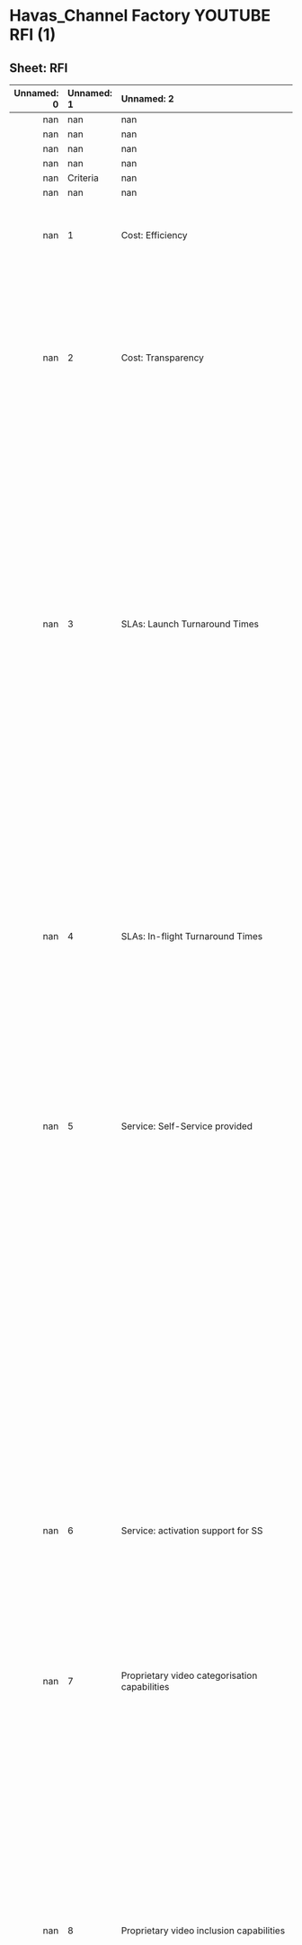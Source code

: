 # Havas_Channel Factory YOUTUBE RFI (1)

## Sheet: RFI

|   Unnamed: 0 | Unnamed: 1   | Unnamed: 2                                                      | Unnamed: 3                                                                                                                                                                                                                                                                                                                                                                                                                                                                                                                                                                                                                                                                                                                                                                                                                                                                                                                                                                                                                                                                   |
|-------------:|:-------------|:----------------------------------------------------------------|:-----------------------------------------------------------------------------------------------------------------------------------------------------------------------------------------------------------------------------------------------------------------------------------------------------------------------------------------------------------------------------------------------------------------------------------------------------------------------------------------------------------------------------------------------------------------------------------------------------------------------------------------------------------------------------------------------------------------------------------------------------------------------------------------------------------------------------------------------------------------------------------------------------------------------------------------------------------------------------------------------------------------------------------------------------------------------------|
|          nan | nan          | nan                                                             | nan                                                                                                                                                                                                                                                                                                                                                                                                                                                                                                                                                                                                                                                                                                                                                                                                                                                                                                                                                                                                                                                                          |
|          nan | nan          | nan                                                             | nan                                                                                                                                                                                                                                                                                                                                                                                                                                                                                                                                                                                                                                                                                                                                                                                                                                                                                                                                                                                                                                                                          |
|          nan | nan          | nan                                                             | nan                                                                                                                                                                                                                                                                                                                                                                                                                                                                                                                                                                                                                                                                                                                                                                                                                                                                                                                                                                                                                                                                          |
|          nan | nan          | nan                                                             | nan                                                                                                                                                                                                                                                                                                                                                                                                                                                                                                                                                                                                                                                                                                                                                                                                                                                                                                                                                                                                                                                                          |
|          nan | Criteria     | nan                                                             | nan                                                                                                                                                                                                                                                                                                                                                                                                                                                                                                                                                                                                                                                                                                                                                                                                                                                                                                                                                                                                                                                                          |
|          nan | nan          | nan                                                             | Partner Response                                                                                                                                                                                                                                                                                                                                                                                                                                                                                                                                                                                                                                                                                                                                                                                                                                                                                                                                                                                                                                                             |
|          nan | 1            | Cost: Efficiency                                                | We can see clients receive up to a 50% overall rate reduction (inclusive of the working media CPM/CPV and our fees). vs. competitors's prices. For clients who run a variety of acquisition/conversion campaigns with several steps in the funnel, this fee structure is also useful as CPAs can range based on the level of the funnel action is at, and YouTube costs for global campaigns can change from country to country.                                                                                                                                                                                                                                                                                                                                                                                                                                                                                                                                                                                                                                             |
|              |              |                                                                 |                                                                                                                                                                                                                                                                                                                                                                                                                                                                                                                                                                                                                                                                                                                                                                                                                                                                                                                                                                                                                                                                              |
|              |              |                                                                 | With a transparent fee structure (see more below), both Havas and the brand client can immediately see the impact and value of Channel Factory's offering in the cost efficiencies of their working media.                                                                                                                                                                                                                                                                                                                                                                                                                                                                                                                                                                                                                                                                                                                                                                                                                                                                   |
|          nan | 2            | Cost: Transparency                                              | For Holding Company clients, Channel Factory primarily offers a transparent fee structure for both Guaranteed Outcomes (managed service) and Self-Service clients. We will work with Havas to build a set global self-service rate card with fee structure based on level of working media spend; and for Guaranteed Outcomes clients in the we also will develop fee % amounts established based on the level of commitment. We do know this can change from individual client to client within a HoldCo (e.g. some of our clients do not want to see the separate fee structure, so we "bake" it in to the CPM/CPV.                                                                                                                                                                                                                                                                                                                                                                                                                                                        |
|              |              |                                                                 |                                                                                                                                                                                                                                                                                                                                                                                                                                                                                                                                                                                                                                                                                                                                                                                                                                                                                                                                                                                                                                                                              |
|              |              |                                                                 | As part of our partnership with IAS (Channel Science), we have a set Havas 3.0% fee for Self-Service clients: 5.0% for Standard Inclusion Lists, 6.0% for Custom Inclusion Lists. More about Channel Science below:                                                                                                                                                                                                                                                                                                                                                                                                                                                                                                                                                                                                                                                                                                                                                                                                                                                          |
|              |              |                                                                 |  "Channel Science" Partnership with IAS: While Channel Factory is YTMP accredited on our own for Brand Suitability & Contextual Targeting, we also have a partnership with IAS (YTMP accredited for Brand Suitability & Contextual Targeting and Brand Safety) to bring further solutions for clients. Channel Science is an end-to-end YouTube solution that removes complexity and provides streamlined brand safety, suitability, and performance from two trusted YTMP Partners. In this partnership, IAS pushes over pre-validated, brand safe (by IAS standards) channels to the ViewIQ platform. These channels are given the "ViewIQ technology treatment": recategorized into IAB friendly categories, vetted for suitability, scanned for language data, and more. From there, we use these pre-validated Channels to build Standard and Custom Inclusion Lists for clients, ensuring a 100% Brand Safety guarantee before the campaign even launches. This unique partnership ensures a strong quality assurance and checks and balances that benefits clients.   |
|          nan | 3            | SLAs: Launch Turnaround Times                                   | Since we are built on the Google/YouTube framework, the standard Google SLA/turnaround times is accurate, and we can work directly with your Google Pod for any QA or troubleshooting escalation needed.                                                                                                                                                                                                                                                                                                                                                                                                                                                                                                                                                                                                                                                                                                                                                                                                                                                                     |
|              |              |                                                                 |  • Every client/campaign has a designated Account Manager assigned for full white glove service (so Havas agency can email them directly with requests - no general chat relay or generic alias) where troubleshooting questions can be addressed to, and campaigns will have a Media Buyer based in a similar region on time zones (e.g. North America for North America/LATAM, EMEA in EMEA, APAC in APAC). We also have our global team on hand in different time zones (Account Manager, Media Buyers, etc) as needed for coverage. Responses and troubleshooting issues are addressed promptly and we can address specific TAT requirements for activation, reporting, and communication in a larger custom SLA for Havas.                                                                                                                                                                                                                                                                                                                                              |
|              |              |                                                                 |                                                                                                                                                                                                                                                                                                                                                                                                                                                                                                                                                                                                                                                                                                                                                                                                                                                                                                                                                                                                                                                                              |
|              |              |                                                                 |  • We can run both Guaranteed Outcomes (Managed Service aka Channel Factory runs the media for you in your account) or assist Havas in running campaigns Self-Service (your team sets up and runs on a Channel Inclusion List built in ViewIQ and exported to Google Ads/DV360, and manages the buy themselves). With Self-Service, Havas will still receive support from the Channel Factory team as needed per contract on optimizations, bid guidance, and more.                                                                                                                                                                                                                                                                                                                                                                                                                                                                                                                                                                                                          |
|              |              |                                                                 |  • Channel Factory can also support a Hybrid Model for clients where Havas starts out using Guaranteed Outcomes, and with training moves to a Self-Service model; or campaigns are split based on your regional or audience needs (sample examples: always-on acquisition campaigns could be run Self-Service and short-flight campaigns are Guaranteed Outcomes; General Market campaigns are Self-Service while Hispanic campaigns are Guaranteed Outcomes).                                                                                                                                                                                                                                                                                                                                                                                                                                                                                                                                                                                                               |
|              |              |                                                                 |  • As always, all campaigns will have full transparency in ViewIQ.                                                                                                                                                                                                                                                                                                                                                                                                                                                                                                                                                                                                                                                                                                                                                                                                                                                                                                                                                                                                           |
|          nan | 4            | SLAs: In-flight Turnaround Times                                | Since we are built on the Google/YouTube framework, the standard Google SLA/turnaround times is accurate, and we can work directly with your Google Pod for any QA or troubleshooting escalation needed.                                                                                                                                                                                                                                                                                                                                                                                                                                                                                                                                                                                                                                                                                                                                                                                                                                                                     |
|              |              |                                                                 |  • We are incredibly timely as we have global coverage with local sales representatives and account managers.                                                                                                                                                                                                                                                                                                                                                                                                                                                                                                                                                                                                                                                                                                                                                                                                                                                                                                                                                                |
|              |              |                                                                 |  • Every client/campaign has a designated Account Manager assigned for full white glove service (so Havas agency can email them directly with requests - no general chat relay or generic alias) where troubleshooting questions can be addressed to, and campaigns will have a Media Buyer based in a similar region on time zones (e.g. North America for North America/LATAM, EMEA in EMEA, APAC in APAC). We also have our global team on hand in different time zones (Account Manager, Media Buyers, etc) as needed for coverage. Responses and troubleshooting issues are addressed promptly and we can address specific TAT requirements for activation, reporting, and communication in a larger custom SLA for Havas.                                                                                                                                                                                                                                                                                                                                              |
|          nan | 5            | Service: Self-Service provided                                  | Yes! We provide different tiers of Self-Service - as a topline differentiator, we're divided into 2 options of Self-Service (Channel Factory is more hands-off); and Self-Service Plus (Channel Factory is more hands on) With Self-Service Plus, Havas will receive support from the Channel Factory team as needed per contract on optimizations, bid guidance, building lists, and more                                                                                                                                                                                                                                                                                                                                                                                                                                                                                                                                                                                                                                                                                   |
|              |              |                                                                 |                                                                                                                                                                                                                                                                                                                                                                                                                                                                                                                                                                                                                                                                                                                                                                                                                                                                                                                                                                                                                                                                              |
|              |              |                                                                 | Clients can either work directly in ViewIQ (with all of our Suitability settings to choose from) to build and export their lists, or if a client needs more guidance, when they are ready to run a campaign with us, they are sent a Brand Suitability survey to fill out with various campaign parameters about what type of content they want to be in:                                                                                                                                                                                                                                                                                                                                                                                                                                                                                                                                                                                                                                                                                                                    |
|              |              |                                                                 |  •  From there, we use our Channel and Video data in ViewIQ (inclusive of historical campaigns performance and data available in Google Ads API) to build content that matches the client's needs (when we are building a list, we can also add in the client’s requested exclusions)                                                                                                                                                                                                                                                                                                                                                                                                                                                                                                                                                                                                                                                                                                                                                                                        |
|              |              |                                                                 |  • We have a minimum threshold for Including a Channel on our clients' lists: 90% sentiment rating (ratio of likes to overall likes/dislikes) and subscriber count over 5,000                                                                                                                                                                                                                                                                                                                                                                                                                                                                                                                                                                                                                                                                                                                                                                                                                                                                                                |
|              |              |                                                                 |  •  Our team reviews the Inclusion List for ensured suitability of the content                                                                                                                                                                                                                                                                                                                                                                                                                                                                                                                                                                                                                                                                                                                                                                                                                                                                                                                                                                                               |
|              |              |                                                                 |  •  Since this list is fully transparent clients will know exactly where their ads are placed, pre-bid                                                                                                                                                                                                                                                                                                                                                                                                                                                                                                                                                                                                                                                                                                                                                                                                                                                                                                                                                                       |
|              |              |                                                                 |  • From there, we are able to ensure that Channels that clients choose to run on are Suitable and Safe for their Brand, promoting respect and protecting the user                                                                                                                                                                                                                                                                                                                                                                                                                                                                                                                                                                                                                                                                                                                                                                                                                                                                                                            |
|              |              |                                                                 |  • In addition to using a client’s requested exclusions as parameters while we build an Inclusion List, we can still also layer these exclusion lists (KWs, YouTube Channels, YouTube Videos, Topics, etc.) in Google Ads/DV360 to further prevent ads running in content that may not be suitable for clients (for example, a luxury fashion brand may want to be on fashion channels but be extra safe during campaign execution by blocking any KWs around "bargain hauls" in case a Channel makes a video about bargain hauls post • launch)                                                                                                                                                                                                                                                                                                                                                                                                                                                                                                                             |
|              |              |                                                                 |  • If a negative event happens (e.g. a news event), our Account Managers and broader team coordinate to update any exclusion lists (placements or KWs) with extreme urgency                                                                                                                                                                                                                                                                                                                                                                                                                                                                                                                                                                                                                                                                                                                                                                                                                                                                                                  |
|          nan | 6            | Service: activation support for SS                              | Yes! We can assist Havas in running campaigns Self-Service (your team sets up and runs on a Channel Inclusion List built in ViewIQ and exported to Google Ads/DV360, and Havas manages the buy themselves). With Self-Service, Havas will still receive support from the Channel Factory team as needed per contract on optimizations, bid guidance, and more (divided into options of Self-Service (Channel Factory is more hands-off); and Self-Service Plus (Channel Factory is more hands on with recommendations, setup, etc.))                                                                                                                                                                                                                                                                                                                                                                                                                                                                                                                                         |
|              |              |                                                                 |                                                                                                                                                                                                                                                                                                                                                                                                                                                                                                                                                                                                                                                                                                                                                                                                                                                                                                                                                                                                                                                                              |
|              |              |                                                                 | Every client/campaign has a designated Account Manager assigned for full white glove service (so Havas agency can email them directly with requests - no general chat relay or generic alias) where troubleshooting questions can be addressed to. We also have our global team on hand in different time zones (Account Manager, Media Buyers, etc) as needed for coverage. Responses and troubleshooting issues are addressed promptly and we can address specific TAT requirements for activation, reporting, and communication in a larger custom SLA for Havas.                                                                                                                                                                                                                                                                                                                                                                                                                                                                                                         |
|          nan | 7            | Proprietary video categorisation capabilities                   | Channel Factory has far, far more data than the 3P set which results in greater suitability, contextual alignment and ultimate performance for our partners.                                                                                                                                                                                                                                                                                                                                                                                                                                                                                                                                                                                                                                                                                                                                                                                                                                                                                                                 |
|              |              |                                                                 | The 3P YT partners typically rely on Google metadata such as tags, titles and descriptions of channels and videos.  CF utilizes this metadata but we add so much more exclusive and proprietary data sets for our partners success, such as:                                                                                                                                                                                                                                                                                                                                                                                                                                                                                                                                                                                                                                                                                                                                                                                                                                 |
|              |              |                                                                 |  • Over 100,000,000 video transcriptions cross referenced with 150,000 keywords in 49 languages to gain deep contextual understanding                                                                                                                                                                                                                                                                                                                                                                                                                                                                                                                                                                                                                                                                                                                                                                                                                                                                                                                                        |
|              |              |                                                                 |  • Video sentiment analysis (positive/negative)                                                                                                                                                                                                                                                                                                                                                                                                                                                                                                                                                                                                                                                                                                                                                                                                                                                                                                                                                                                                                              |
|              |              |                                                                 |  • 10 years of campaign performance metrics such as CPV/CPM/VTR by channel/video                                                                                                                                                                                                                                                                                                                                                                                                                                                                                                                                                                                                                                                                                                                                                                                                                                                                                                                                                                                             |
|              |              |                                                                 |  • Consciousness and Diversity Channel data to ensure inclusivity                                                                                                                                                                                                                                                                                                                                                                                                                                                                                                                                                                                                                                                                                                                                                                                                                                                                                                                                                                                                            |
|              |              |                                                                 |  • Exclusive IAS brand safety data offered pre-bid by channel for a dual layer of safety                                                                                                                                                                                                                                                                                                                                                                                                                                                                                                                                                                                                                                                                                                                                                                                                                                                                                                                                                                                     |
|              |              |                                                                 |  • NEW**Comscore cookieless segmentation, utilizing Polk, Transunion, PlaceIQ, Eyeota, SpikeTrap,etc. resulting in over 700 targetable personas exclusively offered by Channel Factory for the first time ever on YOUTUBE.  This is the only 3P targeting available on YouTube.                                                                                                                                                                                                                                                                                                                                                                                                                                                                                                                                                                                                                                                                                                                                                                                              |
|              |              |                                                                 | This vast array of additional data drives your campaigns to be far more contextually aligned,  audience aligned and behavior aligned driving better suitability and performance outcomes                                                                                                                                                                                                                                                                                                                                                                                                                                                                                                                                                                                                                                                                                                                                                                                                                                                                                     |
|          nan | 8            | Proprietary video inclusion capabilities                        | Yes, we have proprietary video inclusion and exclusion capabilities.                                                                                                                                                                                                                                                                                                                                                                                                                                                                                                                                                                                                                                                                                                                                                                                                                                                                                                                                                                                                         |
|              |              |                                                                 |                                                                                                                                                                                                                                                                                                                                                                                                                                                                                                                                                                                                                                                                                                                                                                                                                                                                                                                                                                                                                                                                              |
|              |              |                                                                 | Our topline process is outlined below:                                                                                                                                                                                                                                                                                                                                                                                                                                                                                                                                                                                                                                                                                                                                                                                                                                                                                                                                                                                                                                       |
|              |              |                                                                 |  • We analyze metadata from videos and channels, this includes titles, descriptions, tags, channel names, bios and audio-transcriptions (more data than any other 3P YouTube Partner)                                                                                                                                                                                                                                                                                                                                                                                                                                                                                                                                                                                                                                                                                                                                                                                                                                                                                        |
|              |              |                                                                 |  • Vet the list against 150,000 blocked keywords across 49+ languages                                                                                                                                                                                                                                                                                                                                                                                                                                                                                                                                                                                                                                                                                                                                                                                                                                                                                                                                                                                                        |
|              |              |                                                                 |  • The list is created and maintained by local language experts                                                                                                                                                                                                                                                                                                                                                                                                                                                                                                                                                                                                                                                                                                                                                                                                                                                                                                                                                                                                              |
|              |              |                                                                 |  • The list is aligned with 4A’s brand safety and suitability categorizations (https://www.aaaa.org/index.php?checkfileaccess=/wp-content/uploads/2020/05/4As_GARM-BRAND-SAFETY-FLOOR-FRAMEWORK-REVISED-2020.pdf)                                                                                                                                                                                                                                                                                                                                                                                                                                                                                                                                                                                                                                                                                                                                                                                                                                                            |
|              |              |                                                                 |  • We also go above and beyond the 4As/GARM categorizations by siphoning out certain common categories that are popular on YouTube that are often misaligned for clients - such as pimple popping, ASMR, hunting, video games, and kids content where applicable (e.g. if we are running a Toy brand campaign those clients are ok to run on kids content, but this is siphoned out for most other brands).                                                                                                                                                                                                                                                                                                                                                                                                                                                                                                                                                                                                                                                                  |
|              |              |                                                                 |  • Keyword scores have a severity score between 1 – 3: Low, Medium, and High.                                                                                                                                                                                                                                                                                                                                                                                                                                                                                                                                                                                                                                                                                                                                                                                                                                                                                                                                                                                                |
|              |              |                                                                 | • Our lists are also based on YouTube Channels that have been re-categorized into IAB categories (Tier 1 and Tier 2). Creators often mislabel their content, or no category on YouTube exists to properly categorize. For example, there is no kids content category, despite a significant amount of kid related content on YouTube. ViewIQ and human teams update YouTube’s contextual tags by revising to IAB industry standard categories.                                                                                                                                                                                                                                                                                                                                                                                                                                                                                                                                                                                                                               |
|              |              |                                                                 |                                                                                                                                                                                                                                                                                                                                                                                                                                                                                                                                                                                                                                                                                                                                                                                                                                                                                                                                                                                                                                                                              |
|              |              |                                                                 | In addition to the general process above, we also have proprietary data from our partners at Comscore and IAS (Channel Science).                                                                                                                                                                                                                                                                                                                                                                                                                                                                                                                                                                                                                                                                                                                                                                                                                                                                                                                                             |
|              |              |                                                                 |                                                                                                                                                                                                                                                                                                                                                                                                                                                                                                                                                                                                                                                                                                                                                                                                                                                                                                                                                                                                                                                                              |
|              |              |                                                                 | • NEW**Comscore cookieless segmentation, utilizing Polk, Transunion, PlaceIQ, Eyeota, SpikeTrap,etc. resulting in over 700 targetable personas exclusively offered by Channel Factory for the first time ever on YOUTUBE.  This is the only 3P targeting available on YouTube.                                                                                                                                                                                                                                                                                                                                                                                                                                                                                                                                                                                                                                                                                                                                                                                               |
|              |              |                                                                 | This vast array of additional data drives your campaigns to be far more contextually aligned,  audience aligned and behavior aligned driving better suitability and performance outcomes                                                                                                                                                                                                                                                                                                                                                                                                                                                                                                                                                                                                                                                                                                                                                                                                                                                                                     |
|              |              |                                                                 | Comscore Audience Data Integration Partnership:                                                                                                                                                                                                                                                                                                                                                                                                                                                                                                                                                                                                                                                                                                                                                                                                                                                                                                                                                                                                                              |
|              |              |                                                                 |  • Channel Factory has partnered with media measurement and analytics company Comscore to create a solution that brings Comscore Predictive Audiences to YouTube inventory. The Comscore and Channel Factory partnership will help ensure that ads run against the right content and reach the right audience, all in a cookie-free environment.                                                                                                                                                                                                                                                                                                                                                                                                                                                                                                                                                                                                                                                                                                                             |
|              |              |                                                                 | -Channel Factory will improve their contextual offering on YouTube by ingesting Comscore Predictive Audiences to help advertisers reach audiences based on age and gender demographics, TV viewership, OTT consumption, and consumer behaviors such as automotive purchase data, location data, data from 43K movie screens, B2B, and non-FCRA financial data                                                                                                                                                                                                                                                                                                                                                                                                                                                                                                                                                                                                                                                                                                                |
|              |              |                                                                 |  • There are more than 20 million channels across the YouTube ecosystem. Channel Factory curates lists using proprietary technology and a human vetting layer that ensures YouTube channels are brand safe. Comscore leverages its three-million-plus person opt-in global panel, extensive device network, and next level contextual AI technology to produce more than 700 audiences that will  expand Channel Factory’s targeting capabilities and be the first offer to bring third-party cookie-free advanced audience targeting to YouTube media buys. This allows brands to further improve KPI performance of their walled garden media campaigns.                                                                                                                                                                                                                                                                                                                                                                                                                   |
|              |              |                                                                 |  • Through the partnership, Comscore classifies YouTube content based on its cookie-free audience taxonomy and passes these insights to Channel Factory. Channel Factory leverages its proprietary technology to build custom campaigns for brands leveraging Comscore audiences. Brands can activate an inclusion list via Channel Factory’s Guaranteed Outcomes or via Self-Service, delivering target audience segments such as “Young Moms” or “Cord Cutters” (or other Comscore data sets already proven tried and true for Havas) layered on the right content for the brand.                                                                                                                                                                                                                                                                                                                                                                                                                                                                                          |
|              |              |                                                                 |                                                                                                                                                                                                                                                                                                                                                                                                                                                                                                                                                                                                                                                                                                                                                                                                                                                                                                                                                                                                                                                                              |
|              |              |                                                                 |  • "Channel Science" Partnership with IAS: While Channel Factory is YTMP accredited on our own for Brand Suitability & Contextual Targeting, we also have a partnership with IAS (YTMP accredited for Brand Suitability & Contextual Targeting and Brand Safety) to bring further solutions for clients. Channel Science is an end-to-end YouTube solution that removes complexity and provides streamlined brand safety, suitability, and performance from two trusted YTMP Partners. In this partnership, IAS pushes over pre-validated, brand safe (by IAS standards) channels to the ViewIQ platform. These channels are given the "ViewIQ technology treatment": recategorized into IAB friendly categories, vetted for suitability, scanned for language data, and more. From there, we use these pre-validated Channels to build Standard and Custom Inclusion Lists for clients, ensuring a 100% Brand Safety guarantee before the campaign even launches. This unique partnership ensures a strong quality assurance and checks and balances that benefits clients. |
|              |              |                                                                 |                                                                                                                                                                                                                                                                                                                                                                                                                                                                                                                                                                                                                                                                                                                                                                                                                                                                                                                                                                                                                                                                              |
|              |              |                                                                 | The KWs or other parameters we use to include/exclude to curate a Havas list can also be customised by HoldCo, Brand, or Campaign - this can be a collaborative effort and we can make it as simple or customised as Havas needs.                                                                                                                                                                                                                                                                                                                                                                                                                                                                                                                                                                                                                                                                                                                                                                                                                                            |
|          nan | 9            | Proprietary video exclusion capabilities                        | nan                                                                                                                                                                                                                                                                                                                                                                                                                                                                                                                                                                                                                                                                                                                                                                                                                                                                                                                                                                                                                                                                          |
|          nan | 10           | Customisation: granularity of inclusion/exclusion customisation | We can get incredibly custom - down to the keyword level in terms of what you want included or excluded. For example, we had a client that wanted Channels/Videos relating to Star Wars - so we were able to build that list in our ViewIQ technology. Aside from the standard 4As/GARM Safety/Suitability parameters available when building lists, we also have Exclusion built into our process in 2 ways. The first is to input excluded terms, video URLs or Channel URLs when we are building a list (for example, a client wanted to be around movie content but NOT Harry Potter. We were able to generate a list that included Movie Channels/Videos that did not currently mention Harry Potter). The second part is to also use these same terms and URLs in the live exclusion/block list input into DV360 or Google Ads (e.g. if a Channel on our list created a video mentioning Harry Potter, by having those terms in the live exclusion block list, we wouldn't run on that new video).                                                                     |
|          nan | 11           | Number of Channels Analysed                                     | Our ViewIQ technology retrieves videos scans, ingests, and evaluates data from YouTube each hour. To date, we track ~500M videos and ~3M channels across YouTube. Once data is retrieved, we typically score a new channel and its videos within 24-48 hours. Additionally, all already tracked channels are refreshed constantly and always stay refreshed within a 30 day window. After data is collected and review, we provide a suitability ranking in 4 levels; Unsuitable, Low Suitable, Medium Suitable, and Suitable.                                                                                                                                                                                                                                                                                                                                                                                                                                                                                                                                               |
|              |              |                                                                 |                                                                                                                                                                                                                                                                                                                                                                                                                                                                                                                                                                                                                                                                                                                                                                                                                                                                                                                                                                                                                                                                              |
|              |              |                                                                 | We collect all the metadata from videos and channels, this includes titles, descriptions, video tags. Once data is collected, we transcribe videos for additional metadata to be reviewed.                                                                                                                                                                                                                                                                                                                                                                                                                                                                                                                                                                                                                                                                                                                                                                                                                                                                                   |
|              |              |                                                                 |  - Then our tech analyzes the data using our blacklist of over 150K keywords and phrases in 49+ different languages                                                                                                                                                                                                                                                                                                                                                                                                                                                                                                                                                                                                                                                                                                                                                                                                                                                                                                                                                          |
|              |              |                                                                 |  - We identify any hits and apply pre-configured severity rankings on those hits. For example “nazism” has a higher severity rating than a word like “butt”.                                                                                                                                                                                                                                                                                                                                                                                                                                                                                                                                                                                                                                                                                                                                                                                                                                                                                                                 |
|              |              |                                                                 |  - We then apply an algorithm that calculates an overall score. The algorithm is compiled of:                                                                                                                                                                                                                                                                                                                                                                                                                                                                                                                                                                                                                                                                                                                                                                                                                                                                                                                                                                                |
|              |              |                                                                 |  --- Severity of hits                                                                                                                                                                                                                                                                                                                                                                                                                                                                                                                                                                                                                                                                                                                                                                                                                                                                                                                                                                                                                                                        |
|              |              |                                                                 |  --- Where the metadata is located (titles have higher weighting)                                                                                                                                                                                                                                                                                                                                                                                                                                                                                                                                                                                                                                                                                                                                                                                                                                                                                                                                                                                                            |
|              |              |                                                                 |  --- Frequency and # of unique hits                                                                                                                                                                                                                                                                                                                                                                                                                                                                                                                                                                                                                                                                                                                                                                                                                                                                                                                                                                                                                                          |
|              |              |                                                                 |  --- % of content with hits for a channel                                                                                                                                                                                                                                                                                                                                                                                                                                                                                                                                                                                                                                                                                                                                                                                                                                                                                                                                                                                                                                    |
|              |              |                                                                 | From there, our technology can see what is being flagged as a risk with a ranking or severity level assigned to it. Additionally, this allow us to review and make adjustments to our scoring system as we continue to refresh our data. Lastly, we do maintain a current event and block list where we identify clearly bad content (e.g. animal cruelty) that is more viral and ensure it is removed from placement targeting lists.                                                                                                                                                                                                                                                                                                                                                                                                                                                                                                                                                                                                                                       |
|              |              |                                                                 |                                                                                                                                                                                                                                                                                                                                                                                                                                                                                                                                                                                                                                                                                                                                                                                                                                                                                                                                                                                                                                                                              |
|              |              |                                                                 | We are constantly and rigorously evaluating and auditing our standards and technology to ensure we are remaining as diverse and inclusive as possible.                                                                                                                                                                                                                                                                                                                                                                                                                                                                                                                                                                                                                                                                                                                                                                                                                                                                                                                       |
|          nan | 12           | Language Support                                                | 49+ languages and growing                                                                                                                                                                                                                                                                                                                                                                                                                                                                                                                                                                                                                                                                                                                                                                                                                                                                                                                                                                                                                                                    |
|          nan | 13           | Perfomance Optimisation                                         | We can send reports programmatically in 4 hour increments, and optimizations up to twice a day. As part of ViewIQ, we have a few ways to help clients find recommendations. #1 is our tool "Review" where clients can input their campaign's channel/video delivery list, set parameters for performance/suitability/language/etc., and receive recommendations for both new channels/videos to add and what channels/videos to remove. #2 is our Ads Analyzer tool where clients can analyze performance by campaign/line item, ad group, device, demo and more to quickly be able to see what is performing below or above average. . Building off of these tools and with our clients' feedback based on their needs, we are also beta testing our Auto-Optimization AI tool.                                                                                                                                                                                                                                                                                             |
|          nan | 14           | Performance Commitments                                         | Yes! Channel Factory can offer performance commitments. Since we treat each campaign on an individual basis, this is determined during the RFP stage.                                                                                                                                                                                                                                                                                                                                                                                                                                                                                                                                                                                                                                                                                                                                                                                                                                                                                                                        |
|          nan | 15           | Hygine Metrics Optimisations                                    | We pull data from YouTube’s API up to 500 million times daily to create a large database. This includes data, such as subscribers, categories, descriptions, and titles. Once collected, we currently use machine learning algorithms to review YouTube data and determine the items such as language make-up or suitability of videos and, at a later date, sentiment. This enables Channel Factory teams and clients to quickly apply campaign target segments to build a refined list of channels and/or videos on YouTube. Our technology is primarily designed to solve and process complex problems, as we go further to build an AI that supports decision-making for our team and clients.                                                                                                                                                                                                                                                                                                                                                                           |
|          nan | 16           | Platform Capabilities - DV360/Google Ads                        | Our technology, ViewIQ is compatible with both DV360 and Google Ads. No matter who is building the Inclusion Lists (Channel Factory or Havas), we can either use our Chrome extension to push lists to DV360 or Google Ads, and there is also the option to download CSVs of Inclusion Lists so you can review/edit as needed.                                                                                                                                                                                                                                                                                                                                                                                                                                                                                                                                                                                                                                                                                                                                               |
|          nan | 17           | Reporting: accessibility                                        | Channel Factory has very accessible reporting. ViewIQ is fully transparent so clients can see where their ads are running and performance in real-time. We can also custom-curate your dashboard on the back end depending on what you need to see/relay to your clients. We also can work to push data out to other 3p dashboards (e.g. we've coded CSV files of data to be sent in an email to be pushed to a clients' Datorama dashboard). Please inquire more if you need something specific - we're happy to hear more about what you need and what solutions we can come up with!                                                                                                                                                                                                                                                                                                                                                                                                                                                                                      |
|          nan | 18           | Reporting: additional insights                                  | As a standard, We provide access to our platform ViewIQ so clients can see transparent reporting in real-time. We can also provide customised reporting and accommodate each client's reporting needs/schedule. We are able to provide reports weekly, bi-weekly, month, at any stage. The standard is weekly or bi-weekly (reports coming from your Account Manager for Guaranteed Outcomes) for a majority of our clients but as preciously noted, we can accommodate all reporting needs. Depending on partnership level, we also offer QBRs, research POVs, and more.                                                                                                                                                                                                                                                                                                                                                                                                                                                                                                    |
|              |              |                                                                 |                                                                                                                                                                                                                                                                                                                                                                                                                                                                                                                                                                                                                                                                                                                                                                                                                                                                                                                                                                                                                                                                              |
|              |              |                                                                 | We are open to all feedback on the ViewIQ UI as it helps us improve the tool for everyone, and we have worked with HoldCos to customise certain setups.                                                                                                                                                                                                                                                                                                                                                                                                                                                                                                                                                                                                                                                                                                                                                                                                                                                                                                                      |
|              |              |                                                                 |                                                                                                                                                                                                                                                                                                                                                                                                                                                                                                                                                                                                                                                                                                                                                                                                                                                                                                                                                                                                                                                                              |
|              |              |                                                                 | Our ViewIQ dashboard provides campaign insights to be easily digestible. Advertisers are able to view campaign details at a Overview, Genders, Ages, Geo, Devices, Tactics, Creative, Ad Group, and Audience level while having the ability to reference multiple metrics such as Impressions, Views, Clicks, CTRs, View Rates, VTRs, and Conversions (Metrics data is subject to campaign parameters).                                                                                                                                                                                                                                                                                                                                                                                                                                                                                                                                                                                                                                                                      |
|              |              |                                                                 |                                                                                                                                                                                                                                                                                                                                                                                                                                                                                                                                                                                                                                                                                                                                                                                                                                                                                                                                                                                                                                                                              |
|              |              |                                                                 | As part of our API data access we are able to integrate the below into ViewIQ to help with Inclusion and Exclusion List builds:                                                                                                                                                                                                                                                                                                                                                                                                                                                                                                                                                                                                                                                                                                                                                                                                                                                                                                                                              |
|              |              |                                                                 |                                                                                                                                                                                                                                                                                                                                                                                                                                                                                                                                                                                                                                                                                                                                                                                                                                                                                                                                                                                                                                                                              |
|              |              |                                                                 | Last video publish date, subscriber (Total count, last 7 day, last 30 day), video count (total, last 30 day, last 365 day), views (total, last 7 day, last 30 day, views per video), engagement (likes, dislikes, engagement rate, sentiment), keywords, comments, transcripts, tags, channel title, video title, description, logo, preview imagery, any linked social follower information, language, country; and more as available; see below;                                                                                                                                                                                                                                                                                                                                                                                                                                                                                                                                                                                                                           |
|              |              |                                                                 |                                                                                                                                                                                                                                                                                                                                                                                                                                                                                                                                                                                                                                                                                                                                                                                                                                                                                                                                                                                                                                                                              |
|              |              |                                                                 |                                                                                                                                                                                                                                                                                                                                                                                                                                                                                                                                                                                                                                                                                                                                                                                                                                                                                                                                                                                                                                                                              |
|              |              |                                                                 | This is what we get from the official feed: Name, Type, Sources of Data                                                                                                                                                                                                                                                                                                                                                                                                                                                                                                                                                                                                                                                                                                                                                                                                                                                                                                                                                                                                      |
|              |              |                                                                 | channel.country, Metadata, Data API /channels: snippet.country                                                                                                                                                                                                                                                                                                                                                                                                                                                                                                                                                                                                                                                                                                                                                                                                                                                                                                                                                                                                               |
|              |              |                                                                 | channel.description, Metadata, Data API /channels: snippet.description                                                                                                                                                                                                                                                                                                                                                                                                                                                                                                                                                                                                                                                                                                                                                                                                                                                                                                                                                                                                       |
|              |              |                                                                 | channel.published_at, Metadata, Data API /channels: snippet.publishedAt                                                                                                                                                                                                                                                                                                                                                                                                                                                                                                                                                                                                                                                                                                                                                                                                                                                                                                                                                                                                      |
|              |              |                                                                 | channel.subscribers_history, Metric, Data API /channels: statistics.viewCount                                                                                                                                                                                                                                                                                                                                                                                                                                                                                                                                                                                                                                                                                                                                                                                                                                                                                                                                                                                                |
|              |              |                                                                 | channel.tags, Metadata, Data API /channels: brandingSettings.channel.keywords                                                                                                                                                                                                                                                                                                                                                                                                                                                                                                                                                                                                                                                                                                                                                                                                                                                                                                                                                                                                |
|              |              |                                                                 | channel.thumbnail_image_url, Metadata, Data API /channels: snippet.thumbnails                                                                                                                                                                                                                                                                                                                                                                                                                                                                                                                                                                                                                                                                                                                                                                                                                                                                                                                                                                                                |
|              |              |                                                                 | channel.title, Metadata, Data API /channels: snippet.title                                                                                                                                                                                                                                                                                                                                                                                                                                                                                                                                                                                                                                                                                                                                                                                                                                                                                                                                                                                                                   |
|              |              |                                                                 | channel.total_subscribers, Metric, Data API /channels: statistics.subscriberCount                                                                                                                                                                                                                                                                                                                                                                                                                                                                                                                                                                                                                                                                                                                                                                                                                                                                                                                                                                                            |
|              |              |                                                                 | channel.total_views, Metric, Data API /channels: statistics.viewCount                                                                                                                                                                                                                                                                                                                                                                                                                                                                                                                                                                                                                                                                                                                                                                                                                                                                                                                                                                                                        |
|              |              |                                                                 | channel.url, Metadata, Data API /channels: id                                                                                                                                                                                                                                                                                                                                                                                                                                                                                                                                                                                                                                                                                                                                                                                                                                                                                                                                                                                                                                |
|              |              |                                                                 | channel.views_history, Metric, Data API /channels: statistics.subscriberCount                                                                                                                                                                                                                                                                                                                                                                                                                                                                                                                                                                                                                                                                                                                                                                                                                                                                                                                                                                                                |
|              |              |                                                                 | video.category, Metadata, Data API /videos: snippet.categoryId                                                                                                                                                                                                                                                                                                                                                                                                                                                                                                                                                                                                                                                                                                                                                                                                                                                                                                                                                                                                               |
|              |              |                                                                 | video.description, Metadata, Data API /videos: snippet.description                                                                                                                                                                                                                                                                                                                                                                                                                                                                                                                                                                                                                                                                                                                                                                                                                                                                                                                                                                                                           |
|              |              |                                                                 | video.language, Metadata, Data API /videos: snippet.defaultLanguage                                                                                                                                                                                                                                                                                                                                                                                                                                                                                                                                                                                                                                                                                                                                                                                                                                                                                                                                                                                                          |
|              |              |                                                                 | video.length, Metadata, Data API /videos: contentDetails.duration                                                                                                                                                                                                                                                                                                                                                                                                                                                                                                                                                                                                                                                                                                                                                                                                                                                                                                                                                                                                            |
|              |              |                                                                 | video.license, Metadata, Data API /videos: status.license                                                                                                                                                                                                                                                                                                                                                                                                                                                                                                                                                                                                                                                                                                                                                                                                                                                                                                                                                                                                                    |
|              |              |                                                                 | video.published_at, Metadata, Data API /videos: snippet.publishedAt                                                                                                                                                                                                                                                                                                                                                                                                                                                                                                                                                                                                                                                                                                                                                                                                                                                                                                                                                                                                          |
|              |              |                                                                 | video.tags, Metadata, Data API /videos: snippet.tags                                                                                                                                                                                                                                                                                                                                                                                                                                                                                                                                                                                                                                                                                                                                                                                                                                                                                                                                                                                                                         |
|              |              |                                                                 | video.thumbnail_image_url, Metadata, Data API /videos: snippet.thumbnails                                                                                                                                                                                                                                                                                                                                                                                                                                                                                                                                                                                                                                                                                                                                                                                                                                                                                                                                                                                                    |
|              |              |                                                                 | video.title, Metadata, Data API /videos: snippet.title                                                                                                                                                                                                                                                                                                                                                                                                                                                                                                                                                                                                                                                                                                                                                                                                                                                                                                                                                                                                                       |
|              |              |                                                                 | video.total_comments, Metric, Data API /videos: statistics.commentsCount                                                                                                                                                                                                                                                                                                                                                                                                                                                                                                                                                                                                                                                                                                                                                                                                                                                                                                                                                                                                     |
|              |              |                                                                 | video.total_dislikes, Metric, Data API /videos: statistics.dislikeCount                                                                                                                                                                                                                                                                                                                                                                                                                                                                                                                                                                                                                                                                                                                                                                                                                                                                                                                                                                                                      |
|              |              |                                                                 | video.total_likes, Metric, Data API /videos: statistics.likeCount                                                                                                                                                                                                                                                                                                                                                                                                                                                                                                                                                                                                                                                                                                                                                                                                                                                                                                                                                                                                            |
|              |              |                                                                 | video.total_views, Metric, Data API /videos: statistics.viewCount                                                                                                                                                                                                                                                                                                                                                                                                                                                                                                                                                                                                                                                                                                                                                                                                                                                                                                                                                                                                            |
|              |              |                                                                 | video.url, Metadata, Data API /videos: id                                                                                                                                                                                                                                                                                                                                                                                                                                                                                                                                                                                                                                                                                                                                                                                                                                                                                                                                                                                                                                    |
|              |              |                                                                 |                                                                                                                                                                                                                                                                                                                                                                                                                                                                                                                                                                                                                                                                                                                                                                                                                                                                                                                                                                                                                                                                              |
|              |              |                                                                 |                                                                                                                                                                                                                                                                                                                                                                                                                                                                                                                                                                                                                                                                                                                                                                                                                                                                                                                                                                                                                                                                              |
|              |              |                                                                 | For Google Ads: View rate, ctr,(i),  ctr(v), avg cpv, cost, clicks, views, impressions, conversions, cpc, demo, devices, campaign, and cpm, flight dates, completions, conversions, ad groups, audiences, creatives, keywords, interests, topics, channels, videos, and more as available                                                                                                                                                                                                                                                                                                                                                                                                                                                                                                                                                                                                                                                                                                                                                                                    |
|          nan | 19           | Industry Accreditations                                         | Channel Factory has several industry Accreditations:                                                                                                                                                                                                                                                                                                                                                                                                                                                                                                                                                                                                                                                                                                                                                                                                                                                                                                                                                                                                                         |
|              |              |                                                                 | YTMP partner for Brand Suitability & Contextual Targeting (https://www.youtube.com/measurementprogram/)                                                                                                                                                                                                                                                                                                                                                                                                                                                                                                                                                                                                                                                                                                                                                                                                                                                                                                                                                                      |
|              |              |                                                                 | Minority Owned business (MBE certificate) by the NMSDC                                                                                                                                                                                                                                                                                                                                                                                                                                                                                                                                                                                                                                                                                                                                                                                                                                                                                                                                                                                                                       |
|              |              |                                                                 | KidSafe COPPA certified: KidSafe COPPA certified (https://www.kidsafeseal.com/certifiedproducts/channelfactory_vendor.html)                                                                                                                                                                                                                                                                                                                                                                                                                                                                                                                                                                                                                                                                                                                                                                                                                                                                                                                                                  |
|              |              |                                                                 | IAB (https://www.iab.com/member-directory/) and IAB Tech Lab Member (https://iabtechlab.com/about-the-iab-tech-lab/iab-tech-lab-members/)                                                                                                                                                                                                                                                                                                                                                                                                                                                                                                                                                                                                                                                                                                                                                                                                                                                                                                                                    |
|              |              |                                                                 |                                                                                                                                                                                                                                                                                                                                                                                                                                                                                                                                                                                                                                                                                                                                                                                                                                                                                                                                                                                                                                                                              |
|              |              |                                                                 | Overall, Channel Factory is built on YouTube's foundation (YouTube is MRC accredited for Brand Safety, follows 4As/GARM, and has their own internal policy: https://blog.youtube/inside-youtube/the-four-rs-of-responsibility-remove/. YouTube also has Community Guidelines for Channel Creators to monetize their Channels, so harmful content is not monetized: https://www.youtube.com/howyoutubeworks/policies/community- guidelines/).                                                                                                                                                                                                                                                                                                                                                                                                                                                                                                                                                                                                                                 |
|          nan | 20           | CAN: Children's Wellbeing                                       | YouTube itself complies with COPPA in a few ways:                                                                                                                                                                                                                                                                                                                                                                                                                                                                                                                                                                                                                                                                                                                                                                                                                                                                                                                                                                                                                            |
|              |              |                                                                 | Content (https://support.google.com/youtube/answer/9528076?hl=en): Designates content as "made for kids" or "general"                                                                                                                                                                                                                                                                                                                                                                                                                                                                                                                                                                                                                                                                                                                                                                                                                                                                                                                                                        |
|              |              |                                                                 | Targeting (https://support.google.com/youtube/answer/9713557): Makes sure behavioral/remarketing/personalized ads aren't shown to anyone under the age of 13 (per a FamilyLink account) or on any content deemed as "made for kids", cannot run Brand Lift studies on content made for kids                                                                                                                                                                                                                                                                                                                                                                                                                                                                                                                                                                                                                                                                                                                                                                                  |
|              |              |                                                                 | Types of Advertisers (https://support.google.com/adspolicy/answer/9683742?hl=en): limits the type of advertisers who can run on content made for kids (e.g. no Food and Drink)                                                                                                                                                                                                                                                                                                                                                                                                                                                                                                                                                                                                                                                                                                                                                                                                                                                                                               |
|              |              |                                                                 | Creative (https://support.google.com/adspolicy/answer/9683742?hl=en): has guidelines on what can creatively be in an ad intended for kids                                                                                                                                                                                                                                                                                                                                                                                                                                                                                                                                                                                                                                                                                                                                                                                                                                                                                                                                    |
|              |              |                                                                 | Ad Product add-ons: Cannot run End Screens (https://support.google.com/youtube/answer/6388789?hl=en) or Cards (https://support.google.com/youtube/answer/6140493?hl=en&ref_topic=9257785#zippy=)on ads made for kids                                                                                                                                                                                                                                                                                                                                                                                                                                                                                                                                                                                                                                                                                                                                                                                                                                                         |
|              |              |                                                                 |                                                                                                                                                                                                                                                                                                                                                                                                                                                                                                                                                                                                                                                                                                                                                                                                                                                                                                                                                                                                                                                                              |
|              |              |                                                                 |                                                                                                                                                                                                                                                                                                                                                                                                                                                                                                                                                                                                                                                                                                                                                                                                                                                                                                                                                                                                                                                                              |
|              |              |                                                                 | Channel Factory is kidSAFE certified and kidSAFE+ COPPA certified which means our Channel Factory technology protects kids, doesn't invade privacy, etc. and also works with the platform we layer it on (YouTube).                                                                                                                                                                                                                                                                                                                                                                                                                                                                                                                                                                                                                                                                                                                                                                                                                                                          |
|              |              |                                                                 |                                                                                                                                                                                                                                                                                                                                                                                                                                                                                                                                                                                                                                                                                                                                                                                                                                                                                                                                                                                                                                                                              |
|              |              |                                                                 | (https://www.kidsafeseal.com/certifiedproducts/channelfactory_vendor.html)                                                                                                                                                                                                                                                                                                                                                                                                                                                                                                                                                                                                                                                                                                                                                                                                                                                                                                                                                                                                   |
|              |              |                                                                 |                                                                                                                                                                                                                                                                                                                                                                                                                                                                                                                                                                                                                                                                                                                                                                                                                                                                                                                                                                                                                                                                              |
|              |              |                                                                 | kidSAFE-CERTIFIED Seal                                                                                                                                                                                                                                                                                                                                                                                                                                                                                                                                                                                                                                                                                                                                                                                                                                                                                                                                                                                                                                                       |
|              |              |                                                                 | Requires compliance with the following "Basic Safety Rules" (as applicable):                                                                                                                                                                                                                                                                                                                                                                                                                                                                                                                                                                                                                                                                                                                                                                                                                                                                                                                                                                                                 |
|              |              |                                                                 | Safety measures for chat, community, and social features                                                                                                                                                                                                                                                                                                                                                                                                                                                                                                                                                                                                                                                                                                                                                                                                                                                                                                                                                                                                                     |
|              |              |                                                                 | Rules and educational info about online safety                                                                                                                                                                                                                                                                                                                                                                                                                                                                                                                                                                                                                                                                                                                                                                                                                                                                                                                                                                                                                               |
|              |              |                                                                 | Procedures for handling safety issues and complaints                                                                                                                                                                                                                                                                                                                                                                                                                                                                                                                                                                                                                                                                                                                                                                                                                                                                                                                                                                                                                         |
|              |              |                                                                 | Parental controls over child's account                                                                                                                                                                                                                                                                                                                                                                                                                                                                                                                                                                                                                                                                                                                                                                                                                                                                                                                                                                                                                                       |
|              |              |                                                                 | Age-appropriate content, advertising, and marketing                                                                                                                                                                                                                                                                                                                                                                                                                                                                                                                                                                                                                                                                                                                                                                                                                                                                                                                                                                                                                          |
|              |              |                                                                 |                                                                                                                                                                                                                                                                                                                                                                                                                                                                                                                                                                                                                                                                                                                                                                                                                                                                                                                                                                                                                                                                              |
|              |              |                                                                 | kidSAFE+ COPPA-CERTIFIED Seal (FTC-Approved "Safe Harbor")                                                                                                                                                                                                                                                                                                                                                                                                                                                                                                                                                                                                                                                                                                                                                                                                                                                                                                                                                                                                                   |
|              |              |                                                                 | Requires compliance with the Basic Safety Rules above, plus the following additional "COPPA Privacy Rules" (as applicable):                                                                                                                                                                                                                                                                                                                                                                                                                                                                                                                                                                                                                                                                                                                                                                                                                                                                                                                                                  |
|              |              |                                                                 | Neutral age questions                                                                                                                                                                                                                                                                                                                                                                                                                                                                                                                                                                                                                                                                                                                                                                                                                                                                                                                                                                                                                                                        |
|              |              |                                                                 | Parental notice and consent procedures                                                                                                                                                                                                                                                                                                                                                                                                                                                                                                                                                                                                                                                                                                                                                                                                                                                                                                                                                                                                                                       |
|              |              |                                                                 | Parental access to child's personal information                                                                                                                                                                                                                                                                                                                                                                                                                                                                                                                                                                                                                                                                                                                                                                                                                                                                                                                                                                                                                              |
|              |              |                                                                 | Data integrity and security procedures                                                                                                                                                                                                                                                                                                                                                                                                                                                                                                                                                                                                                                                                                                                                                                                                                                                                                                                                                                                                                                       |
|              |              |                                                                 | COPPA-compliant privacy policy                                                                                                                                                                                                                                                                                                                                                                                                                                                                                                                                                                                                                                                                                                                                                                                                                                                                                                                                                                                                                                               |
|              |              |                                                                 | COPPA oversight and enforcement by the kidSAFE® Seal Program                                                                                                                                                                                                                                                                                                                                                                                                                                                                                                                                                                                                                                                                                                                                                                                                                                                                                                                                                                                                                 |
|          nan | 21           | CAN: Sensitive Categories                                       | Channel Factory complies with YouTube's parameters around Sensitive Categories and Personalized Advertising (see more here): https://support.google.com/adspolicy/answer/143465?hl=en&ref_topic=1626336                                                                                                                                                                                                                                                                                                                                                                                                                                                                                                                                                                                                                                                                                                                                                                                                                                                                      |
|              |              |                                                                 | Our Channel Factory team knows the ins and outs of YouTube parameters so we can discuss with clients what will be likely to be approved, flagged, or prohibited in terms of advertiser type, creative, etc. We've worked with our advertisers before to guide them (e.g. what certain health products will be considered Sensitive or not, or what level of violence in a Video Game ad would be too much).                                                                                                                                                                                                                                                                                                                                                                                                                                                                                                                                                                                                                                                                  |
|              |              |                                                                 |                                                                                                                                                                                                                                                                                                                                                                                                                                                                                                                                                                                                                                                                                                                                                                                                                                                                                                                                                                                                                                                                              |
|              |              |                                                                 | In addition to this navigation, Channel Factory has Suitability built into its Value Prop to clients.                                                                                                                                                                                                                                                                                                                                                                                                                                                                                                                                                                                                                                                                                                                                                                                                                                                                                                                                                                        |
|              |              |                                                                 |                                                                                                                                                                                                                                                                                                                                                                                                                                                                                                                                                                                                                                                                                                                                                                                                                                                                                                                                                                                                                                                                              |
|              |              |                                                                 | YouTube as a platform is MRC accredited for Brand Safety (please note this is different than Suitability), and TAG/Ad Choices are baked into their UI ("why this ad" icons on videos)                                                                                                                                                                                                                                                                                                                                                                                                                                                                                                                                                                                                                                                                                                                                                                                                                                                                                        |
|              |              |                                                                 |                                                                                                                                                                                                                                                                                                                                                                                                                                                                                                                                                                                                                                                                                                                                                                                                                                                                                                                                                                                                                                                                              |
|              |              |                                                                 | Channel Factory as a YTMP certified partner that takes it a step further. Our unique offering is detailed below:                                                                                                                                                                                                                                                                                                                                                                                                                                                                                                                                                                                                                                                                                                                                                                                                                                                                                                                                                             |
|              |              |                                                                 |  • Our ViewIQ technology retrieves videos, scans, ingests, and evaluates data from YouTube each hour.                                                                                                                                                                                                                                                                                                                                                                                                                                                                                                                                                                                                                                                                                                                                                                                                                                                                                                                                                                        |
|              |              |                                                                 |  • To date, we track ~500M videos and ~3M channels across YouTube (representative of the majority of monetizable content). Once data is retrieved, we typically assign a level to a new channel and its videos within 24 to 48 hours. Additionally, all already tracked channels are refreshed constantly and always stay refreshed within a 30 day window. After data is collected and reviewed, we provide a suitability ranking in 4 levels: Unsuitable, Low Suitable, Medium Suitable, and Suitable.                                                                                                                                                                                                                                                                                                                                                                                                                                                                                                                                                                     |
|              |              |                                                                 |  • We analyze the metadata from videos and channels, this includes audio transcriptions, titles, descriptions, tags, channel names, and bios                                                                                                                                                                                                                                                                                                                                                                                                                                                                                                                                                                                                                                                                                                                                                                                                                                                                                                                                 |
|              |              |                                                                 |  • Vet the data against 150,000 blocked keywords across 49+ languages                                                                                                                                                                                                                                                                                                                                                                                                                                                                                                                                                                                                                                                                                                                                                                                                                                                                                                                                                                                                        |
|              |              |                                                                 |  • The data is created and maintained by local language experts and human- vetted and recategorized into IAB Tier 1 and 2 Categories                                                                                                                                                                                                                                                                                                                                                                                                                                                                                                                                                                                                                                                                                                                                                                                                                                                                                                                                         |
|              |              |                                                                 |  • The Channel data is aligned with 4A’s brand safety categorizations (https://www.aaaa.org/index.php?checkfileaccess=/wp-content/uploads/2020/05/4As_GARM-BRAND-SAFETY-FLOOR-FRAMEWORK-REVISED -2020.pdf)                                                                                                                                                                                                                                                                                                                                                                                                                                                                                                                                                                                                                                                                                                                                                                                                                                                                   |
|              |              |                                                                 |  • From there, we are able to ensure that Channels that clients choose to run on are Suitable and Safe for their Brand, promoting respect and protecting the user.                                                                                                                                                                                                                                                                                                                                                                                                                                                                                                                                                                                                                                                                                                                                                                                                                                                                                                           |
|              |              |                                                                 |                                                                                                                                                                                                                                                                                                                                                                                                                                                                                                                                                                                                                                                                                                                                                                                                                                                                                                                                                                                                                                                                              |
|              |              |                                                                 | When a client is ready to run a campaign with us, they are sent a Brand Suitability survey to fill out with various campaign parameters about what type of content they want to be in:                                                                                                                                                                                                                                                                                                                                                                                                                                                                                                                                                                                                                                                                                                                                                                                                                                                                                       |
|              |              |                                                                 |  •  From there, we use our Channel and Video data in ViewIQ (inclusive of historical campaigns performance and data available in Google Ads API) to build content that matches the client's needs (when we are building a list, we can also add in the client’s requested exclusions)                                                                                                                                                                                                                                                                                                                                                                                                                                                                                                                                                                                                                                                                                                                                                                                        |
|              |              |                                                                 |  • We have a minimum threshold for Including a Channel on our clients' lists: 90% sentiment rating (ratio of likes to overall likes/dislikes) and subscriber count over 5,000                                                                                                                                                                                                                                                                                                                                                                                                                                                                                                                                                                                                                                                                                                                                                                                                                                                                                                |
|              |              |                                                                 |  •  Our team reviews the Inclusion List for ensured suitability of the content                                                                                                                                                                                                                                                                                                                                                                                                                                                                                                                                                                                                                                                                                                                                                                                                                                                                                                                                                                                               |
|              |              |                                                                 |  •  Since this list is fully transparent clients will know exactly where their ads are placed, pre-bid                                                                                                                                                                                                                                                                                                                                                                                                                                                                                                                                                                                                                                                                                                                                                                                                                                                                                                                                                                       |
|              |              |                                                                 |  • From there, we are able to ensure that Channels that clients choose to run on are Suitable and Safe for their Brand, promoting respect and protecting the user                                                                                                                                                                                                                                                                                                                                                                                                                                                                                                                                                                                                                                                                                                                                                                                                                                                                                                            |
|              |              |                                                                 |  • In addition to using a client’s requested exclusions as parameters while we build an Inclusion List, we can still also layer these exclusion lists (KWs, YouTube Channels, YouTube Videos, Topics, etc.) in Google Ads/DV360 to further prevent ads running in content that may not be suitable for clients (for example, a luxury fashion brand may want to be on fashion channels but be extra safe during campaign execution by blocking any KWs around "bargain hauls" in case a Channel makes a video about bargain hauls post • launch)                                                                                                                                                                                                                                                                                                                                                                                                                                                                                                                             |
|              |              |                                                                 |  • If a negative event happens (e.g. a news event), our Account Managers and broader team coordinate to update any exclusion lists (placements or KWs) with extreme urgency                                                                                                                                                                                                                                                                                                                                                                                                                                                                                                                                                                                                                                                                                                                                                                                                                                                                                                  |
|          nan | 22           | CAN: Misinformation Environmental                               | Promoting Conscious Advertising is a core tenet of Channel Factory - this is why we started The Conscious Project (https://channelfactory.com/consumer-sentiment-and-conscious-advertising/) mission.                                                                                                                                                                                                                                                                                                                                                                                                                                                                                                                                                                                                                                                                                                                                                                                                                                                                        |
|              |              |                                                                 |                                                                                                                                                                                                                                                                                                                                                                                                                                                                                                                                                                                                                                                                                                                                                                                                                                                                                                                                                                                                                                                                              |
|              |              |                                                                 | Channel Factory is a certified minority-owned business and pledges to invest in diverse & inclusive initiatives, ad practices, and fund other minority owned businesses.                                                                                                                                                                                                                                                                                                                                                                                                                                                                                                                                                                                                                                                                                                                                                                                                                                                                                                     |
|              |              |                                                                 |                                                                                                                                                                                                                                                                                                                                                                                                                                                                                                                                                                                                                                                                                                                                                                                                                                                                                                                                                                                                                                                                              |
|              |              |                                                                 | We believe media can be a force for good, and that by shining a light on the positivity in the world with happy stories, human interactions, important issues, real journalism etc. we can start to heal. Channel Factory has a multi-faceted approach to spreading positivity: from reviewing our platform with a human lens into diversity & inclusion, to ensuring we are monetizing more positive content across the web, to investing in diverse voices.                                                                                                                                                                                                                                                                                                                                                                                                                                                                                                                                                                                                                |
|              |              |                                                                 | ENSURE WE ARE NOT EXCLUDING                                                                                                                                                                                                                                                                                                                                                                                                                                                                                                                                                                                                                                                                                                                                                                                                                                                                                                                                                                                                                                                  |
|              |              |                                                                 | As part of our intial effort to create an inclusive media approach, we conducted an audit of our platform in 39 different languages, using native language vetters and a committee of trusted peers. The goal was to ensure that we were not inadvertently excluding words, phrases or languages that could leave out certain groups, and make changes where appropriate.                                                                                                                                                                                                                                                                                                                                                                                                                                                                                                                                                                                                                                                                                                    |
|              |              |                                                                 | BUILD INCLUSIVITY & REPRESENTATION INTO OUR APPROACH                                                                                                                                                                                                                                                                                                                                                                                                                                                                                                                                                                                                                                                                                                                                                                                                                                                                                                                                                                                                                         |
|              |              |                                                                 | We began to create more thoughtful and diverse targeting strategies made up of channels and conversations that highlight certain voices like LGBTQ+, Black creators, LatinX creators, etc to ensure that ALL voices are represented in each campaign we create, not just some.                                                                                                                                                                                                                                                                                                                                                                                                                                                                                                                                                                                                                                                                                                                                                                                               |
|              |              |                                                                 | FUND CONSCIOUS CONTENT (NEWS, CLIMATE, HEALTH, DIVERSITY, AND MORE)                                                                                                                                                                                                                                                                                                                                                                                                                                                                                                                                                                                                                                                                                                                                                                                                                                                                                                                                                                                                          |
|              |              |                                                                 | Our commitment to The Conscious Project is our promised effort contributing to a more conscious world. This means shining a light on positive, deliberate content that moves the world forward. This might include content that makes people feel good, or content that highlights important issues and stories, like journalism and news.                                                                                                                                                                                                                                                                                                                                                                                                                                                                                                                                                                                                                                                                                                                                   |
|              |              |                                                                 |                                                                                                                                                                                                                                                                                                                                                                                                                                                                                                                                                                                                                                                                                                                                                                                                                                                                                                                                                                                                                                                                              |
|              |              |                                                                 | WHAT'S NEXT?                                                                                                                                                                                                                                                                                                                                                                                                                                                                                                                                                                                                                                                                                                                                                                                                                                                                                                                                                                                                                                                                 |
|              |              |                                                                 | Channel Factory is creating tech and human vetting solutiosn to ensure our processes are unbiased and inclusive, and offering opportunities for brands to leverage our diverse targeting capabilities                                                                                                                                                                                                                                                                                                                                                                                                                                                                                                                                                                                                                                                                                                                                                                                                                                                                        |
|              |              |                                                                 |                                                                                                                                                                                                                                                                                                                                                                                                                                                                                                                                                                                                                                                                                                                                                                                                                                                                                                                                                                                                                                                                              |
|              |              |                                                                 | WHAT'S NEXT FOR ADVERTISERS?                                                                                                                                                                                                                                                                                                                                                                                                                                                                                                                                                                                                                                                                                                                                                                                                                                                                                                                                                                                                                                                 |
|              |              |                                                                 | Channel Factory is asking the media industry to adopt The Conscious Project, by taking the Conscious Advertising pledge, and implementing changes to lead to a more positive and inclusive content ecosystem. Support brands and agencies by offering to review their blocklists and inclusion lists for free                                                                                                                                                                                                                                                                                                                                                                                                                                                                                                                                                                                                                                                                                                                                                                |
|              |              |                                                                 |                                                                                                                                                                                                                                                                                                                                                                                                                                                                                                                                                                                                                                                                                                                                                                                                                                                                                                                                                                                                                                                                              |
|              |              |                                                                 |  1. Review block lists to ensure they are not inherently biased                                                                                                                                                                                                                                                                                                                                                                                                                                                                                                                                                                                                                                                                                                                                                                                                                                                                                                                                                                                                              |
|              |              |                                                                 |  2. Support inclusive targeting strategies reaching Black, LGBTQ+, API,                                                                                                                                                                                                                                                                                                                                                                                                                                                                                                                                                                                                                                                                                                                                                                                                                                                                                                                                                                                                      |
|              |              |                                                                 |      Hispanic creators and communities (and Authoritative Sources of News, Science, Health etc.)                                                                                                                                                                                                                                                                                                                                                                                                                                                                                                                                                                                                                                                                                                                                                                                                                                                                                                                                                                             |
|              |              |                                                                 |  3. Create a diverse Conscious Board consisting of brands, agencies,                                                                                                                                                                                                                                                                                                                                                                                                                                                                                                                                                                                                                                                                                                                                                                                                                                                                                                                                                                                                         |
|              |              |                                                                 |      nonprofits to help tackle key issues                                                                                                                                                                                                                                                                                                                                                                                                                                                                                                                                                                                                                                                                                                                                                                                                                                                                                                                                                                                                                                    |
|              |              |                                                                 |                                                                                                                                                                                                                                                                                                                                                                                                                                                                                                                                                                                                                                                                                                                                                                                                                                                                                                                                                                                                                                                                              |
|              |              |                                                                 | Channel Factory's Conscious Voices (client offering):                                                                                                                                                                                                                                                                                                                                                                                                                                                                                                                                                                                                                                                                                                                                                                                                                                                                                                                                                                                                                        |
|              |              |                                                                 |  • Through this process of developing The Conscious Project, Channel Factory was asked to help advertisers reach these communities in an authentic way, leading us to create "Conscious Voices”, Channel Inclusion Lists enabling advertisers to support diversity & inclusion by funding diverse creators, conversations and the communities that celebrate them: Black, API, LatinX, LGBTQ+, and growing, including Disabled Persons, Veterans, Native/Indigenous/First Nations and other diverse audiences across the globe (curating for regions and language needs).                                                                                                                                                                                                                                                                                                                                                                                                                                                                                                    |
|              |              |                                                                 |  • According to our research 60% of consumers would feel more positive about a brand knowing they advertised in inclusive and diverse environments and 54% of consumers would have a negative opinion of a brand that runs their ads on content made by creators whose values they disagreed with                                                                                                                                                                                                                                                                                                                                                                                                                                                                                                                                                                                                                                                                                                                                                                            |
|              |              |                                                                 |  • We help advertisers fund Conscious Content: Uplifting/Positive Content (A recent survey Channel Factory ran showed that 80% of users go to YouTube to raise their spirits. Uplifting content can be broad, but it makes the user feel good); Tells the Truth (Conscious content tells the truth and is based on fact. Conscious content makes quality, fact-driven information and sources available); Diversity & Identity (Conscious content can be across any community, conversation, region or creator that is contributing to a more inclusive digital ecosystem. Diversity of languages is important to consider in addition to marginalized groups)                                                                                                                                                                                                                                                                                                                                                                                                               |
|              |              |                                                                 |  • Channel Factory’s “Conscious Voices" will help you reach the communities and support the creators that work best for your brand. Channel Factory can help determine the best approach to supporting and monetizing the right content for your brand and tailor a program that will deliver your audience at scale on YouTube.                                                                                                                                                                                                                                                                                                                                                                                                                                                                                                                                                                                                                                                                                                                                             |
|              |              |                                                                 | The benefits of funding diverse voices, positive content, and real news:                                                                                                                                                                                                                                                                                                                                                                                                                                                                                                                                                                                                                                                                                                                                                                                                                                                                                                                                                                                                     |
|              |              |                                                                 |  • Custom curated inclusion lists of channels and videos that reach diverse communities                                                                                                                                                                                                                                                                                                                                                                                                                                                                                                                                                                                                                                                                                                                                                                                                                                                                                                                                                                                      |
|              |              |                                                                 |  • Blocklists that are only filtering out harmful and unsuitable content, but not important aspects human experiences such as social issues, mental health, wellness and identity                                                                                                                                                                                                                                                                                                                                                                                                                                                                                                                                                                                                                                                                                                                                                                                                                                                                                            |
|              |              |                                                                 |  • Language filters that are not restrictive and reach audiences who live in bilingual homes, going beyond targeting only local language + English content                                                                                                                                                                                                                                                                                                                                                                                                                                                                                                                                                                                                                                                                                                                                                                                                                                                                                                                   |
|              |              |                                                                 |  • Inclusion of premium news content within your inclusion list if suitable for your brand, to actively fund quality journalism                                                                                                                                                                                                                                                                                                                                                                                                                                                                                                                                                                                                                                                                                                                                                                                                                                                                                                                                              |
|              |              |                                                                 |                                                                                                                                                                                                                                                                                                                                                                                                                                                                                                                                                                                                                                                                                                                                                                                                                                                                                                                                                                                                                                                                              |
|              |              |                                                                 |                                                                                                                                                                                                                                                                                                                                                                                                                                                                                                                                                                                                                                                                                                                                                                                                                                                                                                                                                                                                                                                                              |
|              |              |                                                                 | Since Channel Factory is built based on YouTube's platform, we also have to give credit to YouTube's standards team, who are working to prevent misinformation on the front lines. Please see more here starting on page 18: https://www.blog.google/documents/37/How_Google_Fights_Disinformation.pdf/?hl=en and here: (Determining Authoritative Sources: https://www.youtube.com/howyoutubeworks/our-commitments/fighting-misinformation/ and Raising Quality Info: https://www.youtube.com/howyoutubeworks/our-commitments/fighting-misinformation/#raising-quality-info).                                                                                                                                                                                                                                                                                                                                                                                                                                                                                               |
|          nan | 23           | CAN: Misinformation News & Politics                             | nan                                                                                                                                                                                                                                                                                                                                                                                                                                                                                                                                                                                                                                                                                                                                                                                                                                                                                                                                                                                                                                                                          |
|          nan | nan          | CAN: https://www.consciousadnetwork.com/                        | nan                                                                                                                                                                                                                                                                                                                                                                                                                                                                                                                                                                                                                                                                                                                                                                                                                                                                                                                                                                                                                                                                          |

